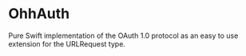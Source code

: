 # OhhAuth
Pure Swift implementation of the OAuth 1.0 protocol as an easy to use extension for the URLRequest type.
